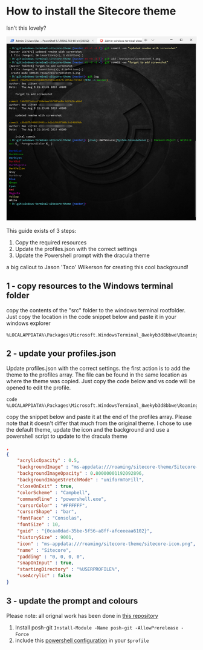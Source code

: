 # How to install the Sitecore theme

Isn't this lovely?

![Screenshot of sitecore Theme](.\resources\screenshot-1.png)

This guide exists of 3 steps:

1) Copy the required resources
2) Update the profiles.json with the correct settings
3) Update the Powershell prompt with the dracula theme

a big callout to Jason 'Taco' Wilkerson for creating this cool background!

## 1 - copy resources to the Windows terminal folder

copy the contents of the "src" folder to the windows terminal rootfolder. Just copy the location in the code snippet below and paste it in your windows explorer

```
%LOCALAPPDATA%\Packages\Microsoft.WindowsTerminal_8wekyb3d8bbwe\RoamingState
```

## 2 - update your profiles.json

Update profiles.json with the correct settings. the first action is to add the theme to the profiles array. The file can be found in the same location as where the theme was copied. Just copy the code below and vs code will be opened to edit the profile.

```
code %LOCALAPPDATA%\Packages\Microsoft.WindowsTerminal_8wekyb3d8bbwe\RoamingState\profiles.json
```

copy the snippet below and paste it at the end of the profiles array. Please note that it doesn't differ that much from the original theme. I chose to use the default theme, update the icon and the background and use a powershell script to update to the dracula theme

```json
,
{
    "acrylicOpacity" : 0.5,
    "backgroundImage" : "ms-appdata:///roaming/sitecore-theme/Sitecore-Dark2.png",
    "backgroundImageOpacity" : 0.80000001192092896,
    "backgroundImageStretchMode" : "uniformToFill",
    "closeOnExit" : true,
    "colorScheme" : "Campbell",
    "commandline" : "powershell.exe",
    "cursorColor" : "#FFFFFF",
    "cursorShape" : "bar",
    "fontFace" : "Consolas",
    "fontSize" : 10,
    "guid" : "{0caa0dad-35be-5f56-a8ff-afceeeaa6102}",
    "historySize" : 9001,
    "icon" : "ms-appdata:///roaming/sitecore-theme/sitecore-icon.png",
    "name" : "Sitecore",
    "padding" : "0, 0, 0, 0",
    "snapOnInput" : true,
    "startingDirectory" : "%USERPROFILE%",
    "useAcrylic" : false
}
```

## 3 - update the prompt and colours

Please note: all orignal work has been done in [this repository](https://github.com/dracula/powershell)

1) Install posh-git ```Install-Module -Name posh-git -AllowPrerelease -Force```
2) include this [powershell configuration](https://github.com/dracula/powershell/blob/master/theme/dracula-prompt-configuration.ps1) in your ```$profile```


